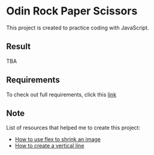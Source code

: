 # Odin Rock Paper Scissors

This project is created to practice coding with JavaScript.

## Result

TBA

## Requirements

To check out full requirements, click this [link](https://www.theodinproject.com/lessons/foundations-rock-paper-scissors "Project: Rock Paper Scissors")  

## Note

List of resources that helped me to create this project:

- [How to use flex to shrink an image](https://www.geeksforgeeks.org/how-to-use-flex-to-shrink-an-image-in-css/)
- [How to create a vertical line](https://www.w3schools.com/howto/howto_css_vertical_line.asp)
